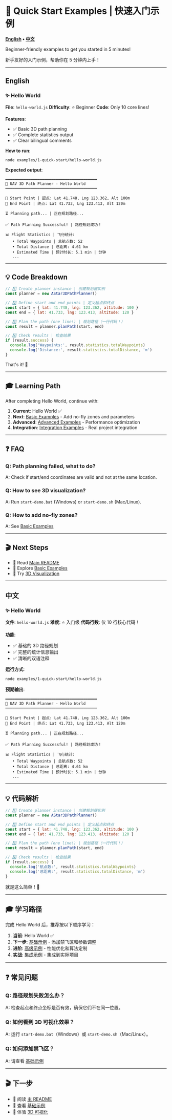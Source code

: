 # 🚀 Quick Start Examples | 快速入门示例

**[English](#english) • [中文](#中文)**

Beginner-friendly examples to get you started in 5 minutes!

新手友好的入门示例，帮助你在 5 分钟内上手！

---

## English

### ✨ Hello World
**File**: `hello-world.js`
**Difficulty**: ⭐ Beginner
**Code**: Only 10 core lines!

**Features**:
- ✅ Basic 3D path planning
- ✅ Complete statistics output
- ✅ Clear bilingual comments

**How to run**:
```bash
node examples/1-quick-start/hello-world.js
```

**Expected output**:
```
━━━━━━━━━━━━━━━━━━━━━━━━━━━━━━━━━━━━━━━━
🚁 UAV 3D Path Planner - Hello World
━━━━━━━━━━━━━━━━━━━━━━━━━━━━━━━━━━━━━━━━

📍 Start Point | 起点: Lat 41.748, Lng 123.362, Alt 100m
📍 End Point | 终点: Lat 41.733, Lng 123.413, Alt 120m

⏳ Planning path... | 正在规划路径...

✅ Path Planning Successful! | 路径规划成功！

📊 Flight Statistics | 飞行统计:
   • Total Waypoints | 总航点数: 52
   • Total Distance | 总距离: 4.61 km
   • Estimated Time | 预计时长: 5.1 min | 分钟
   ...
```

---

## 💡 Code Breakdown

```javascript
// 1️⃣ Create planner instance | 创建规划器实例
const planner = new AStar3DPathPlanner()

// 2️⃣ Define start and end points | 定义起点和终点
const start = { lat: 41.748, lng: 123.362, altitude: 100 }
const end = { lat: 41.733, lng: 123.413, altitude: 120 }

// 3️⃣ Plan the path (one line!) | 规划路径（一行代码！）
const result = planner.planPath(start, end)

// 4️⃣ Check results | 检查结果
if (result.success) {
  console.log('Waypoints:', result.statistics.totalWaypoints)
  console.log('Distance:', result.statistics.totalDistance, 'm')
}
```

That's it! 🎉

---

## 🎓 Learning Path

After completing Hello World, continue with:

1. **Current**: Hello World ✅
2. **Next**: [Basic Examples](../2-basic/) - Add no-fly zones and parameters
3. **Advanced**: [Advanced Examples](../3-advanced/) - Performance optimization
4. **Integration**: [Integration Examples](../4-integration/) - Real project integration

---

## ❓ FAQ

### Q: Path planning failed, what to do?
A: Check if start/end coordinates are valid and not at the same location.

### Q: How to see 3D visualization?
A: Run `start-demo.bat` (Windows) or `start-demo.sh` (Mac/Linux).

### Q: How to add no-fly zones?
A: See [Basic Examples](../2-basic/)

---

## 🎬 Next Steps

- 📖 Read [Main README](../../README.md)
- 🔧 Explore [Basic Examples](../2-basic/)
- 🌟 Try [3D Visualization](https://zguoxu.github.io/AeroMind/)

---

## 中文

### ✨ Hello World
**文件**: `hello-world.js`
**难度**: ⭐ 入门级
**代码行数**: 仅 10 行核心代码！

**功能**:
- ✅ 基础的 3D 路径规划
- ✅ 完整的统计信息输出
- ✅ 清晰的双语注释

**运行方式**:
```bash
node examples/1-quick-start/hello-world.js
```

**预期输出**:
```
━━━━━━━━━━━━━━━━━━━━━━━━━━━━━━━━━━━━━━━━
🚁 UAV 3D Path Planner - Hello World
━━━━━━━━━━━━━━━━━━━━━━━━━━━━━━━━━━━━━━━━

📍 Start Point | 起点: Lat 41.748, Lng 123.362, Alt 100m
📍 End Point | 终点: Lat 41.733, Lng 123.413, Alt 120m

⏳ Planning path... | 正在规划路径...

✅ Path Planning Successful! | 路径规划成功！

📊 Flight Statistics | 飞行统计:
   • Total Waypoints | 总航点数: 52
   • Total Distance | 总距离: 4.61 km
   • Estimated Time | 预计时长: 5.1 min | 分钟
   ...
```

---

## 💡 代码解析

```javascript
// 1️⃣ Create planner instance | 创建规划器实例
const planner = new AStar3DPathPlanner()

// 2️⃣ Define start and end points | 定义起点和终点
const start = { lat: 41.748, lng: 123.362, altitude: 100 }
const end = { lat: 41.733, lng: 123.413, altitude: 120 }

// 3️⃣ Plan the path (one line!) | 规划路径（一行代码！）
const result = planner.planPath(start, end)

// 4️⃣ Check results | 检查结果
if (result.success) {
  console.log('航点数:', result.statistics.totalWaypoints)
  console.log('总距离:', result.statistics.totalDistance, 'm')
}
```

就是这么简单！🎉

---

## 🎓 学习路径

完成 Hello World 后，推荐按以下顺序学习：

1. **当前**: Hello World ✅
2. **下一步**: [基础示例](../2-basic/) - 添加禁飞区和参数调整
3. **进阶**: [高级示例](../3-advanced/) - 性能优化和算法定制
4. **实战**: [集成示例](../4-integration/) - 集成到实际项目

---

## ❓ 常见问题

### Q: 路径规划失败怎么办？
A: 检查起点和终点坐标是否有效，确保它们不在同一位置。

### Q: 如何看到 3D 可视化效果？
A: 运行 `start-demo.bat`（Windows）或 `start-demo.sh`（Mac/Linux）。

### Q: 如何添加禁飞区？
A: 请查看 [基础示例](../2-basic/)

---

## 🎬 下一步

- 📖 阅读 [主 README](../../README.md)
- 🔧 查看 [基础示例](../2-basic/)
- 🌟 体验 [3D 可视化](https://zguoxu.github.io/AeroMind/)

